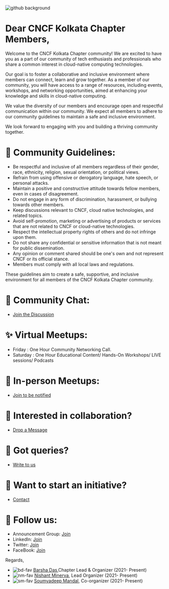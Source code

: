![github background](https://user-images.githubusercontent.com/103309340/232296891-25c77d2b-1d62-4567-8d06-dc4b14caa3b6.png)

# Dear CNCF Kolkata Chapter Members,

Welcome to the CNCF Kolkata Chapter community! We are excited to have you as a part of our community of tech enthusiasts and professionals who share a common interest in cloud-native computing technologies.

Our goal is to foster a collaborative and inclusive environment where members can connect, learn and grow together. As a member of our community, you will have access to a range of resources, including events, workshops, and networking opportunities, aimed at enhancing your knowledge and skills in cloud-native computing.

We value the diversity of our members and encourage open and respectful communication within our community. We expect all members to adhere to our community guidelines to maintain a safe and inclusive environment.

We look forward to engaging with you and building a thriving community together.

# 📝 Community Guidelines: 

- Be respectful and inclusive of all members regardless of their gender, race, ethnicity, religion, sexual orientation, or political views.
- Refrain from using offensive or derogatory language, hate speech, or personal attacks.
- Maintain a positive and constructive attitude towards fellow members, even in cases of disagreement.
- Do not engage in any form of discrimination, harassment, or bullying towards other members.
- Keep discussions relevant to CNCF, cloud native technologies, and related topics.
- Avoid self-promotion, marketing or advertising of products or services that are not related to CNCF or cloud-native technologies.
- Respect the intellectual property rights of others and do not infringe upon them.
- Do not share any confidential or sensitive information that is not meant for public dissemination.
- Any opinion or comment shared should be one's own and not represent CNCF or its official stance.
- Members must comply with all local laws and regulations.

These guidelines aim to create a safe, supportive, and inclusive environment for all members of the CNCF Kolkata Chapter community.

# 💬 Community Chat: 

- [Join the Discussion](https://github.com/orgs/cncfugkol/discussions/new/choose)

# ✨ Virtual Meetups:

- Friday : One Hour Community Networking Call.
- Saturday : One Hour Educational Content/ Hands-On Workshops/ LIVE sessions/ Podcasts 

# 🎪 In-person Meetups: 

- [Join to be notified](https://community.cncf.io/kolkata/)

#  🌈 Interested in collaboration?

- [Drop a Message](https://t.me/thebarshablog)

# 🚧 Got queries?

- [Write to us](https://t.me/thebarshablog)

# 🌱 Want to start an initiative?

- [Contact](https://t.me/thebarshablog)

# 📱 Follow us: 

- Announcement Group: [Join](https://chat.whatsapp.com/FfRZzC9wmpiJsWd0xO95fQ)
- LinkedIn: [Join](https://www.linkedin.com/company/cncfugkol/)
- Twitter: [Join](https://twitter.com/cncfugkol)
- FaceBook: [Join](https://www.facebook.com/cncfugkol)


Regards,

- ![bd-fav](https://user-images.githubusercontent.com/103309340/232305362-9117c2b6-a36e-4347-9690-60d2533ed9e9.png) [Barsha Das](https://bio.link/thebarshablog),Chapter Lead & Organizer (2021- Present)
- ![nm-fav](https://user-images.githubusercontent.com/103309340/232305397-66859acb-4916-411a-b2d0-21903a7ea191.png) [Nishant Minerva](https://www.linkedin.com/in/nishantminerva/), Lead Organizer (2021- Present)
- ![sm-fav](https://user-images.githubusercontent.com/103309340/232305412-f0694fc8-3110-45a4-92e1-e4fc649fc228.png) [Soumyadeep Mandal](https://www.linkedin.com/in/imsampro/), Co-organizer (2021- Present)




